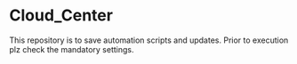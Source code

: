 # Cloud_Center
This repository is to save automation scripts and updates.
Prior to execution plz check the mandatory settings.

